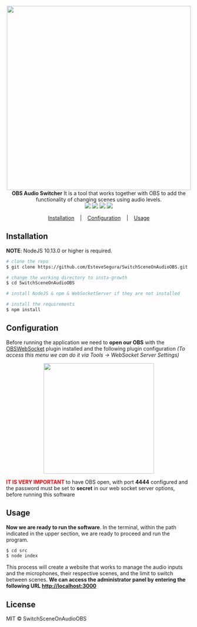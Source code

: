 <p align=center>
  <img width="500" src="https://i.imgur.com/bvRuZzu.png"/>
  <br>
  <span><strong>OBS Audio Switcher</strong> It is a tool that works together with OBS to add the functionality of changing scenes using audio levels. </span><br />
<img src="https://img.shields.io/badge/NodeJS-10.13.0-green"> 
<img src="https://img.shields.io/badge/License-MIT-blue">
<a href="http://girlazo.com"><img src="https://img.shields.io/badge/Website-up-green"></a>
<img src="https://img.shields.io/badge/Version-1.0.0-blue">
</p>

<p align="center">
  <a href="#installation">Installation</a>
    &nbsp;&nbsp;&nbsp;|&nbsp;&nbsp;&nbsp;
  <a href="#configuration">Configuration</a>
  &nbsp;&nbsp;&nbsp;|&nbsp;&nbsp;&nbsp;
  <a href="#usage">Usage</a>
  
</p>

## Installation

**NOTE**: NodeJS 10.13.0 or higher is required.

```bash
# clone the repo
$ git clone https://github.com/EsteveSegura/SwitchSceneOnAudioOBS.git

# change the working directory to insta-growth
$ cd SwitchSceneOnAudioOBS

# install NodeJS & npm & WebSocketServer if they are not installed

# install the requirements
$ npm install
```

## Configuration
Before running the application we need to **open our OBS** with the <a href="https://obsproject.com/forum/resources/obs-websocket-remote-control-obs-studio-from-websockets.466/">OBSWebSocket</a> plugin installed and the following plugin configuration *(To access this menu we can do it via Tools -> WebSocket Server Settings)*
<div align=center>
  <img width=300 src="https://i.imgur.com/HhMDG0l.png"/>
</div>

<span style="color:red; font-weight: bold;">IT IS VERY IMPORTANT </span>to have OBS open, with port **4444** configured and the password must be set to **secret** in our web socket server options, before running this software 

## Usage
**Now we are ready to run the software**. In the terminal, within the path indicated in the upper section, we are ready to proceed and run the program.
``` bash
$ cd src
$ node index
```

This process will create a website that works to manage the audio inputs and the microphones, their respective scenes, and the limit to switch between scenes. **We can access the administrator panel by entering the following URL <a href="http: //localhost:3000">http://localhost:3000</a>**

## License
MIT © SwitchSceneOnAudioOBS